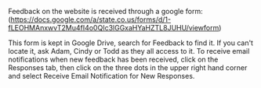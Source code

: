 Feedback on the website is received through a google form:
(https://docs.google.com/a/state.co.us/forms/d/1-fLEOHMAnxwvT2Mu4fI4o0QIc3lGGxaHYaHZTL8JUHU/viewform)

This form is kept in Google Drive, search for Feedback to find it. If you can't locate it, ask Adam, Cindy or Todd as they all
access to it. To receive email notifications when new feedback has been received, click on the Responses tab, then click on the 
three dots in the upper right hand corner and select Receive Email Notification for New Responses.
